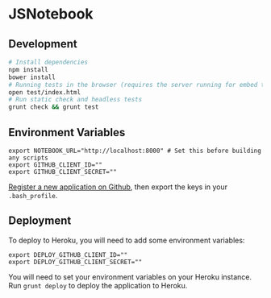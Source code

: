# JSNotebook

## Development

```bash
# Install dependencies
npm install
bower install
# Running tests in the browser (requires the server running for embed tests)
open test/index.html
# Run static check and headless tests
grunt check && grunt test
```

## Environment Variables

```
export NOTEBOOK_URL="http://localhost:8000" # Set this before building any scripts
export GITHUB_CLIENT_ID=""
export GITHUB_CLIENT_SECRET=""
```

[Register a new application on Github](https://github.com/settings/applications/new), then export the keys in your `.bash_profile`.

## Deployment

To deploy to Heroku, you will need to add some environment variables:

```
export DEPLOY_GITHUB_CLIENT_ID=""
export DEPLOY_GITHUB_CLIENT_SECRET=""
```

You will need to set your environment variables on your Heroku instance. Run `grunt deploy` to deploy the application to Heroku.

